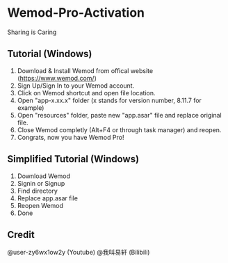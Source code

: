 # Wemod-Pro-Activation
Sharing is Caring 

## Tutorial (Windows)
1. Download & Install Wemod from offical website (https://www.wemod.com/)
2. Sign Up/Sign In to your Wemod account.
3. Click on Wemod shortcut and open file location.
4. Open "app-x.xx.x" folder (x stands for version number, 8.11.7 for example)
5. Open "resources" folder, paste new "app.asar" file and replace original file.
6. Close Wemod completly (Alt+F4 or through task manager) and reopen.
7. Congrats, now you have Wemod Pro!

## Simplified Tutorial (Windows)
1. Download Wemod
2. Signin or Signup
3. Find directory
4. Replace app.asar file
5. Reopen Wemod
6. Done

## Credit
@user-zy6wx1ow2y (Youtube)
@我叫易轩 (Bilibili)
